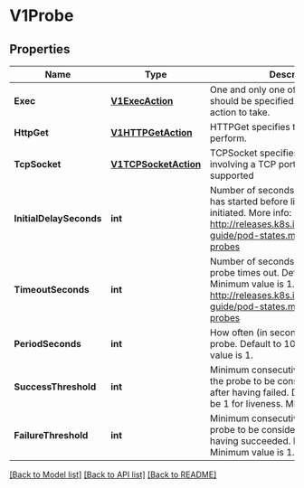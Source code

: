 # V1Probe

## Properties
Name | Type | Description | Notes
------------ | ------------- | ------------- | -------------
**Exec** | [**V1ExecAction**](V1ExecAction.md) | One and only one of the following should be specified. Exec specifies the action to take. | [optional] 
**HttpGet** | [**V1HTTPGetAction**](V1HTTPGetAction.md) | HTTPGet specifies the http request to perform. | [optional] 
**TcpSocket** | [**V1TCPSocketAction**](V1TCPSocketAction.md) | TCPSocket specifies an action involving a TCP port. TCP hooks not yet supported | [optional] 
**InitialDelaySeconds** | **int** | Number of seconds after the container has started before liveness probes are initiated. More info: http://releases.k8s.io/HEAD/docs/user-guide/pod-states.md#container-probes | [optional] 
**TimeoutSeconds** | **int** | Number of seconds after which the probe times out. Defaults to 1 second. Minimum value is 1. More info: http://releases.k8s.io/HEAD/docs/user-guide/pod-states.md#container-probes | [optional] 
**PeriodSeconds** | **int** | How often (in seconds) to perform the probe. Default to 10 seconds. Minimum value is 1. | [optional] 
**SuccessThreshold** | **int** | Minimum consecutive successes for the probe to be considered successful after having failed. Defaults to 1. Must be 1 for liveness. Minimum value is 1. | [optional] 
**FailureThreshold** | **int** | Minimum consecutive failures for the probe to be considered failed after having succeeded. Defaults to 3. Minimum value is 1. | [optional] 

[[Back to Model list]](../README.md#documentation-for-models) [[Back to API list]](../README.md#documentation-for-api-endpoints) [[Back to README]](../README.md)


